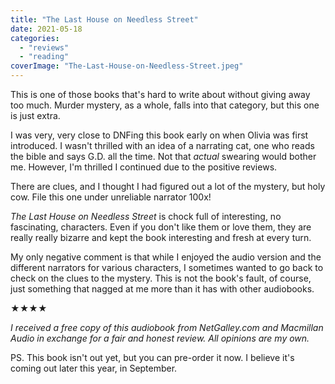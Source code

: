 ```yaml
---
title: "The Last House on Needless Street"
date: 2021-05-18
categories: 
  - "reviews"
  - "reading"
coverImage: "The-Last-House-on-Needless-Street.jpeg"
---
```


This is one of those books that's hard to write about without giving away too much. Murder mystery, as a whole, falls into that category, but this one is just extra.

I was very, very close to DNFing this book early on when Olivia was first introduced. I wasn't thrilled with an idea of a narrating cat, one who reads the bible and says G.D. all the time. Not that _actual_ swearing would bother me. However, I'm thrilled I continued due to the positive reviews.

There are clues, and I thought I had figured out a lot of the mystery, but holy cow. File this one under unreliable narrator 100x!

_The Last House on Needless Street_ is chock full of interesting, no fascinating, characters. Even if you don't like them or love them, they are really really bizarre and kept the book interesting and fresh at every turn.

My only negative comment is that while I enjoyed the audio version and the different narrators for various characters, I sometimes wanted to go back to check on the clues to the mystery. This is not the book's fault, of course, just something that nagged at me more than it has with other audiobooks.

★★★★

_I received a free copy of this audiobook from NetGalley.com and Macmillan Audio in exchange for a fair and honest review. All opinions are my own._

PS. This book isn't out yet, but you can pre-order it now. I believe it's coming out later this year, in September.
